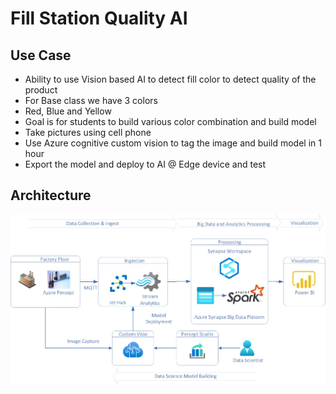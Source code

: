 # Fill Station Quality AI

## Use Case

- Ability to use Vision based AI to detect fill color to detect quality of the product
- For Base class we have 3 colors
- Red, Blue and Yellow
- Goal is for students to build various color combination and build model
- Take pictures using cell phone
- Use Azure cognitive custom vision to tag the image and build model in 1 hour
- Export the model and deploy to AI @ Edge device and test

## Architecture

![alt text](https://github.com/balakreshnan/csitestbedai/blob/main/images/testbedAI.jpg "Service Health")
